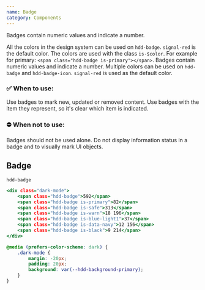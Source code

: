 ```yaml
---
name: Badge
category: Components
---
```


Badges contain numeric values and indicate a number. 

All the colors in the design system can be used on `hdd-badge`. `signal-red` is the default color. The colors are used with the class `is-$color`. For example for primary: `<span class="hdd-badge is-primary"></span>`.
Badges contain numeric values and indicate a number. Multiple colors can be used on `hdd-badge` and `hdd-badge-icon`. `signal-red` is used as the default color.

### ✅ When to use: 
Use badges to mark new, updated or removed content. Use badges with the item they represent, so it's clear which item is indicated.

### ⛔ When not to use:
Badges should not be used alone. Do not display information status in a badge and to visually mark UI objects.

## Badge
`hdd-badge`


```badge.html
<div class="dark-mode">
    <span class="hdd-badge">592</span>
    <span class="hdd-badge is-primary">82</span>
    <span class="hdd-badge is-safe">313</span>
    <span class="hdd-badge is-warn">18 196</span>
    <span class="hdd-badge is-blue-light1">37</span>
    <span class="hdd-badge is-data-navy">12 156</span>
    <span class="hdd-badge is-black">9 214</span>
</div>
```

```badge.css  hidden
@media (prefers-color-scheme: dark) {
    .dark-mode {
        margin: -20px;
        padding: 20px;
        background: var(--hdd-background-primary);
    }
}
```
